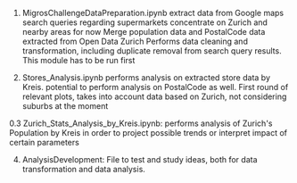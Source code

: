 01. MigrosChallengeDataPreparation.ipynb
extract data from Google maps search queries regarding supermarkets
concentrate on Zurich and nearby areas for now
Merge population data and PostalCode data extracted from Open Data Zurich
Performs data cleaning and transformation, including duplicate removal from search query results.
This module has to be run first

02. Stores_Analysis.ipynb
performs analysis on extracted store data by Kreis.
potential to perform analysis on PostalCode as well. First round of relevant plots, takes into account data based on Zurich, not considering suburbs at the moment

0.3 Zurich_Stats_Analysis_by_Kreis.ipynb:
performs analysis of Zurich's Population by Kreis in order to project possible trends or interpret impact of certain parameters

04. AnalysisDevelopment:
File to test and study ideas, both for data transformation and data analysis.